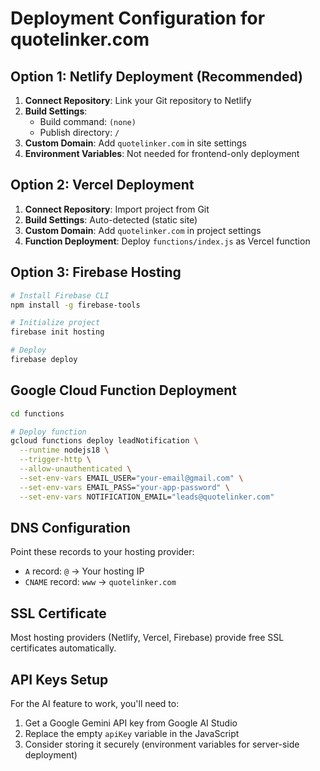 # Deployment Configuration for quotelinker.com

## Option 1: Netlify Deployment (Recommended)

1. **Connect Repository**: Link your Git repository to Netlify
2. **Build Settings**: 
   - Build command: `(none)`
   - Publish directory: `/`
3. **Custom Domain**: Add `quotelinker.com` in site settings
4. **Environment Variables**: Not needed for frontend-only deployment

## Option 2: Vercel Deployment

1. **Connect Repository**: Import project from Git
2. **Build Settings**: Auto-detected (static site)
3. **Custom Domain**: Add `quotelinker.com` in project settings
4. **Function Deployment**: Deploy `functions/index.js` as Vercel function

## Option 3: Firebase Hosting

```bash
# Install Firebase CLI
npm install -g firebase-tools

# Initialize project
firebase init hosting

# Deploy
firebase deploy
```

## Google Cloud Function Deployment

```bash
cd functions

# Deploy function
gcloud functions deploy leadNotification \
  --runtime nodejs18 \
  --trigger-http \
  --allow-unauthenticated \
  --set-env-vars EMAIL_USER="your-email@gmail.com" \
  --set-env-vars EMAIL_PASS="your-app-password" \
  --set-env-vars NOTIFICATION_EMAIL="leads@quotelinker.com"
```

## DNS Configuration

Point these records to your hosting provider:
- `A` record: `@` → Your hosting IP
- `CNAME` record: `www` → `quotelinker.com`

## SSL Certificate

Most hosting providers (Netlify, Vercel, Firebase) provide free SSL certificates automatically.

## API Keys Setup

For the AI feature to work, you'll need to:
1. Get a Google Gemini API key from Google AI Studio
2. Replace the empty `apiKey` variable in the JavaScript
3. Consider storing it securely (environment variables for server-side deployment)
